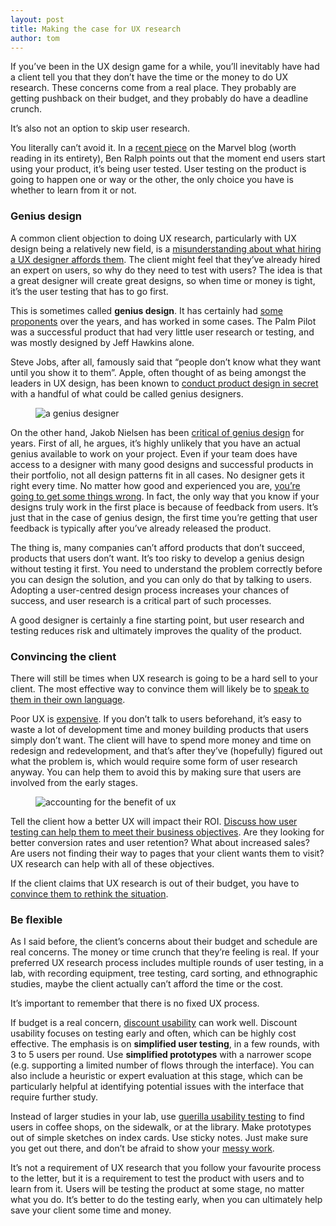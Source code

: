 ```yaml
---
layout: post
title: Making the case for UX research
author: tom
---
```


If you’ve been in the UX design game for a while, you’ll inevitably have had a client tell you that they don’t have the time or the money 
to do UX research. These concerns come from a real place. They probably are getting pushback on their budget, and they probably do have a 
deadline crunch.

It’s also not an option to skip user research.

You literally can’t avoid it. In a [recent piece](https://blog.marvelapp.com/ux-research-stop-objections/?utm_source=weekly-newsletter&utm_medium=email&utm_campaign=marvel-newsletter-2017-08-03&utm_term=) on the Marvel blog (worth reading in its entirety), Ben Ralph points out that the moment 
end users start using your product, it’s being user tested. User testing on the product is going to happen one or way or the other, the 
only choice you have is whether to learn from it or not.

### Genius design

A common client objection to doing UX research, particularly with UX design being a relatively new field, is a [misunderstanding about 
what hiring a UX designer affords them](http://blog.proto.io/4-things-about-ux-designers-that-your-boss-needs-to-know/). The client might feel that they’ve already hired an expert on users, so why do they need to test 
with users? The idea is that a great designer will create great designs, so when time or money is tight, it’s the user testing that has 
to go first.

This is sometimes called **genius design**. It has certainly had [some proponents](http://www.uxmatters.com/mt/archives/2009/01/design-research-methods-for-experience-design.php) over the years, and has worked in some cases. The Palm 
Pilot was a successful product that had very little user research or testing, and was mostly designed by Jeff Hawkins alone.

Steve Jobs, after all, famously said that “people don’t know what they want until you show it to them”. Apple, often thought of as being
amongst the leaders in UX design, has been known to [conduct product design in secret](https://www.theatlantic.com/technology/archive/2017/07/toaster-a-bit-more-button/534312/) with a handful of what could be called genius 
designers.

<figure class="figure">
  <img src="{{ site.baseurl }}/images/case-for-ux-research/genius.jpg" class="img-responsive" alt="a genius designer" />
</figure>

On the other hand, Jakob Nielsen has been [critical of genius design](https://www.nngroup.com/articles/the-myth-of-the-genius-designer/) for years. First of all, he argues, it’s highly unlikely that you 
have an actual genius available to work on your project. Even if your team does have access to a designer with many good designs and 
successful products in their portfolio, not all design patterns fit in all cases. No designer gets it right every time. No matter how 
good and experienced you are, [you’re going to get some things wrong](https://www.invisionapp.com/blog/genius-designer-mindset-experimentation/). In fact, the only way that you know if your designs truly work in 
the first place is because of feedback from users. It’s just that in the case of genius design, the first time you’re getting that user 
feedback is typically after you’ve already released the product.

The thing is, many companies can’t afford products that don’t succeed, products that users don’t want. It’s too risky to develop a 
genius design without testing it first. You need to understand the problem correctly before you can design the solution, and you can 
only do that by talking to users. Adopting a user-centred design process increases your chances of success, and user research is a 
critical part of such processes.

A good designer is certainly a fine starting point, but user research and testing reduces risk and ultimately improves the quality of 
the product.

### Convincing the client

There will still be times when UX research is going to be a hard sell to your client. The most effective way to convince them will 
likely be to [speak to them in their own language](https://uxplanet.org/7-key-motives-to-invest-time-and-effort-in-ux-for-a-digital-product-d75aa90de588).

Poor UX is [expensive](http://blog.proto.io/4-things-about-ux-designers-that-your-boss-needs-to-know/). If you don’t talk to users beforehand, it’s easy to waste a lot of development time and money building products 
that users simply don’t want. The client will have to spend more money and time on redesign and redevelopment, and that’s after they’ve 
(hopefully) figured out what the problem is, which would require some form of user research anyway. You can help them to avoid this by
making sure that users are involved from the early stages.

<figure class="figure">
  <img src="{{ site.baseurl }}/images/case-for-ux-research/accounting.jpeg" class="img-responsive" alt="accounting for the benefit of ux" />
</figure>

Tell the client how a better UX will impact their ROI. [Discuss how user testing can help them to meet their business objectives](http://blog.proto.io/how-to-convince-your-client-to-invest-in-ux/). Are 
they looking for better conversion rates and user retention? What about increased sales? Are users not finding their way to pages that 
your client wants them to visit? UX research can help with all of these objectives.

If the client claims that UX research is out of their budget, you have to [convince them to rethink the situation](http://ux.walkme.com/infographic-making-strong-business-case-roi-ux/).

### Be flexible

As I said before, the client’s concerns about their budget and schedule are real concerns. The money or time crunch that they’re feeling
is real. If your preferred UX research process includes multiple rounds of user testing, in a lab, with recording equipment, tree 
testing, card sorting, and ethnographic studies, maybe the client actually can’t afford the time or the cost.

It’s important to remember that there is no fixed UX process.

If budget is a real concern, [discount usability](https://www.nngroup.com/articles/discount-usability-20-years/) can work well. Discount usability focuses on testing early and often, which can be 
highly cost effective. The emphasis is on **simplified user testing**, in a few rounds, with 3 to 5 users per round. Use **simplified 
prototypes** with a narrower scope (e.g. supporting a limited number of flows through the interface). You can also include a heuristic or 
expert evaluation at this stage, which can be particularly helpful at identifying potential issues with the interface that require 
further study.

Instead of larger studies in your lab, use [guerilla usability testing](http://www.uxbooth.com/articles/the-art-of-guerrilla-usability-testing/) to find users in coffee shops, on the sidewalk, or at the 
library. Make prototypes out of simple sketches on index cards. Use sticky notes. Just make sure you get out there, and don’t be afraid 
to show your [messy work](https://www.invisionapp.com/blog/genius-designer-mindset-experimentation/).

It’s not a requirement of UX research that you follow your favourite process to the letter, but it is a requirement to test the product 
with users and to learn from it. Users will be testing the product at some stage, no matter what you do. It’s better to do the testing 
early, when you can ultimately help save your client some time and money.
